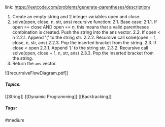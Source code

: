 link: https://leetcode.com/problems/generate-parentheses/description/

1. Create an empty string and 2 integer variables open and close.
2. solve(open, close, n, str, ans) recursive function:
	2.1. Base case:
		2.1.1. If open == close AND open == n, this means that a valid parentheses combination is created.
		       Push the string into the ans vector.
	2.2. If open < n
		2.2.1. Append '(' to the string str.
		2.2.2. Recursive call solve(open + 1, close, n, str, ans)
		2.2.3. Pop the inserted bracket from the string.
	2.3. If close < open
		2.3.1. Append ')' to the string str.
		2.3.2. Recursive call solve(open, close + 1, n, str, ans)
		2.3.3. Pop the inserted bracket from the string.
3. Return the `ans` vector.

![[recurrsiveFlowDiagram.pdf]]


##### Topics:
[[String]] [[Dynamic Programming]] [[Backtracking]]

##### Tags:
#medium 